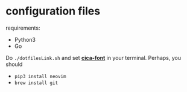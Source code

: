 # configuration files

requirements:

- Python3
- Go

Do `./dotfilesLink.sh` and set [**cica-font**](github.com/miiton/Cica) in your terminal.
Perhaps, you should

- `pip3 install neovim`
- `brew install git`
